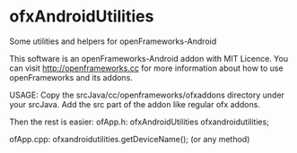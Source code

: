 # ofxAndroidUtilities
Some utilities and helpers for openFrameworks-Android

This software is an openFrameworks-Android addon with MIT Licence. You can visit http://openframeworks.cc for more information about how to use openFrameworks and its addons.


USAGE:
Copy the srcJava/cc/openframeworks/ofxaddons directory under your srcJava.
Add the src part of the addon like regular ofx addons.

Then the rest is easier:
ofApp.h:
ofxAndroidUtilities ofxandroidutilities;

ofApp.cpp:
ofxandroidutilities.getDeviceName(); (or any method)
